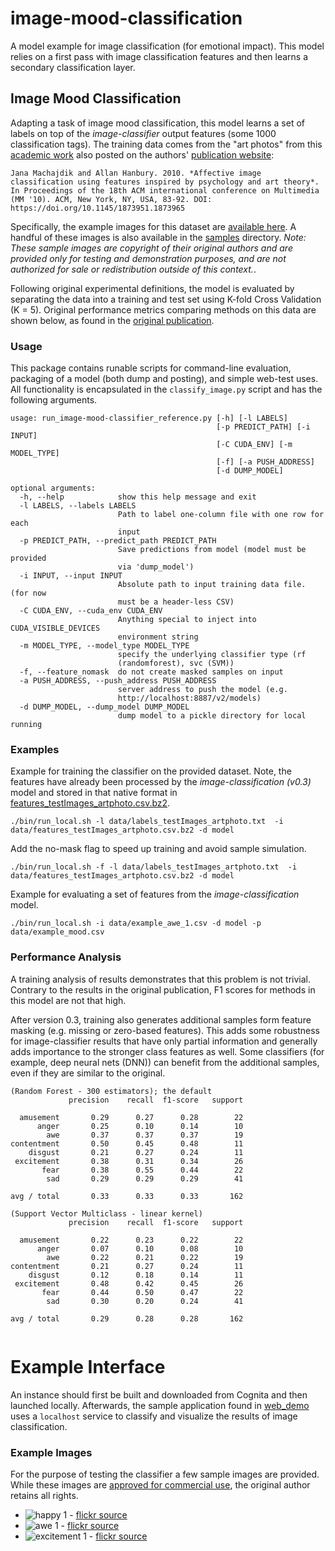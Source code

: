 # image-mood-classification
A model example for image classification (for emotional impact).  This model
relies on a first pass with image classification features and then learns
a secondary classification layer.

## Image Mood Classification
Adapting a task of image mood classification, this model learns a set of
labels on top of the *image-classifier* output features (some 1000 classification tags).
The training data comes from the "art photos" from this [academic work](https://dl.acm.org/citation.cfm?id=1873965)
also posted on the authors' [publication website](http://www.imageemotion.org/):

    Jana Machajdik and Allan Hanbury. 2010. *Affective image classification using features inspired by psychology and art theory*. In Proceedings of the 18th ACM international conference on Multimedia (MM '10). ACM, New York, NY, USA, 83-92. DOI: https://doi.org/10.1145/1873951.1873965

Specifically, the example images for this dataset are [available here](http://www.imageemotion.org/testImages_artphoto.zip).
A handful of these images is also available in the [samples](data/samples) directory.
*Note: These sample images are copyright of their original authors and are provided
only for testing and demonstration purposes, and are not authorized for sale or redistribution
outside of this context.*.

Following original experimental definitions, the model is evaluated by
separating the data into a training and test set using K-fold Cross Validation (K = 5).
Original performance metrics comparing methods on this data are shown
below, as found in the [original publication](https://dl.acm.org/citation.cfm?id=1873965).


### Usage
This package contains runable scripts for command-line evaluation,
packaging of a model (both dump and posting), and simple web-test
uses.   All functionality is encapsulated in the `classify_image.py`
script and has the following arguments.

```
usage: run_image-mood-classifier_reference.py [-h] [-l LABELS]
                                              [-p PREDICT_PATH] [-i INPUT]
                                              [-C CUDA_ENV] [-m MODEL_TYPE]
                                              [-f] [-a PUSH_ADDRESS]
                                              [-d DUMP_MODEL]

optional arguments:
  -h, --help            show this help message and exit
  -l LABELS, --labels LABELS
                        Path to label one-column file with one row for each
                        input
  -p PREDICT_PATH, --predict_path PREDICT_PATH
                        Save predictions from model (model must be provided
                        via 'dump_model')
  -i INPUT, --input INPUT
                        Absolute path to input training data file. (for now
                        must be a header-less CSV)
  -C CUDA_ENV, --cuda_env CUDA_ENV
                        Anything special to inject into CUDA_VISIBLE_DEVICES
                        environment string
  -m MODEL_TYPE, --model_type MODEL_TYPE
                        specify the underlying classifier type (rf
                        (randomforest), svc (SVM))
  -f, --feature_nomask  do not create masked samples on input
  -a PUSH_ADDRESS, --push_address PUSH_ADDRESS
                        server address to push the model (e.g.
                        http://localhost:8887/v2/models)
  -d DUMP_MODEL, --dump_model DUMP_MODEL
                        dump model to a pickle directory for local running
```


### Examples
Example for training the classifier on the provided dataset. Note, the
features have already been processed by the *image-classification (v0.3)*
model and stored in that native format in [features_testImages_artphoto.csv.bz2](data/features_testImages_artphoto.csv.bz2).
```
./bin/run_local.sh -l data/labels_testImages_artphoto.txt  -i data/features_testImages_artphoto.csv.bz2 -d model
```

Add the no-mask flag to speed up training and avoid sample simulation.
```
./bin/run_local.sh -f -l data/labels_testImages_artphoto.txt  -i data/features_testImages_artphoto.csv.bz2 -d model
```


Example for evaluating a set of features from the *image-classification*
model.
```
./bin/run_local.sh -i data/example_awe_1.csv -d model -p data/example_mood.csv
```

### Performance Analysis
A training analysis of results demonstrates that this problem is not trivial.
Contrary to the results in the original publication, F1 scores for
methods in this model are not that high.

After version 0.3, training also generates additional samples form
feature masking (e.g. missing or zero-based features).  This adds some
robustness for image-classifier results that have only partial information
and generally adds importance to the stronger class features as well.
Some classifiers (for example, deep neural nets (DNN)) can benefit from
the additional samples, even if they are similar to the original.

```
(Random Forest - 300 estimators); the default
             precision    recall  f1-score   support

  amusement       0.29      0.27      0.28        22
      anger       0.25      0.10      0.14        10
        awe       0.37      0.37      0.37        19
contentment       0.50      0.45      0.48        11
    disgust       0.21      0.27      0.24        11
 excitement       0.38      0.31      0.34        26
       fear       0.38      0.55      0.44        22
        sad       0.29      0.29      0.29        41

avg / total       0.33      0.33      0.33       162

(Support Vector Multiclass - linear kernel)
             precision    recall  f1-score   support

  amusement       0.22      0.23      0.22        22
      anger       0.07      0.10      0.08        10
        awe       0.22      0.21      0.22        19
contentment       0.21      0.27      0.24        11
    disgust       0.12      0.18      0.14        11
 excitement       0.48      0.42      0.45        26
       fear       0.44      0.50      0.47        22
        sad       0.30      0.20      0.24        41

avg / total       0.29      0.28      0.28       162


```

# Example Interface
An instance should first be built and downloaded from Cognita and then
launched locally.  Afterwards, the sample application found in 
[web_demo](web_demo) uses a `localhost` service to classify
and visualize the results of image classification.

### Example Images
For the purpose of testing the classifier a few sample images are provided.
While these images are [approved for commercial use](https://creativecommons.org/licenses/by-nd/2.0/),
the original author retains all rights.

* ![happy 1](data/example_happy_1.jpg) - [flickr source](https://flic.kr/p/73ZzcE)
* ![awe 1](data/example_awe_1.jpg) - [flickr source](https://flic.kr/p/RLzkvA)
* ![excitement 1](data/example_excitement_1.jpg) - [flickr source](https://flic.kr/p/fN8y4d)
